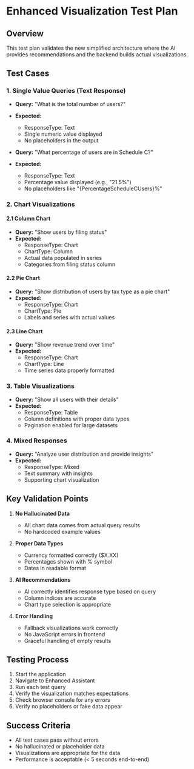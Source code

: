 # Enhanced Visualization Test Plan

## Overview
This test plan validates the new simplified architecture where the AI provides recommendations and the backend builds actual visualizations.

## Test Cases

### 1. Single Value Queries (Text Response)
- **Query:** "What is the total number of users?"
- **Expected:** 
  - ResponseType: Text
  - Single numeric value displayed
  - No placeholders in the output

- **Query:** "What percentage of users are in Schedule C?"
- **Expected:**
  - ResponseType: Text
  - Percentage value displayed (e.g., "21.5%")
  - No placeholders like "{PercentageScheduleCUsers}%"

### 2. Chart Visualizations

#### 2.1 Column Chart
- **Query:** "Show users by filing status"
- **Expected:**
  - ResponseType: Chart
  - ChartType: Column
  - Actual data populated in series
  - Categories from filing status column

#### 2.2 Pie Chart
- **Query:** "Show distribution of users by tax type as a pie chart"
- **Expected:**
  - ResponseType: Chart
  - ChartType: Pie
  - Labels and series with actual values

#### 2.3 Line Chart
- **Query:** "Show revenue trend over time"
- **Expected:**
  - ResponseType: Chart
  - ChartType: Line
  - Time series data properly formatted

### 3. Table Visualizations
- **Query:** "Show all users with their details"
- **Expected:**
  - ResponseType: Table
  - Column definitions with proper data types
  - Pagination enabled for large datasets

### 4. Mixed Responses
- **Query:** "Analyze user distribution and provide insights"
- **Expected:**
  - ResponseType: Mixed
  - Text summary with insights
  - Supporting chart visualization

## Key Validation Points

1. **No Hallucinated Data**
   - All chart data comes from actual query results
   - No hardcoded example values

2. **Proper Data Types**
   - Currency formatted correctly ($X.XX)
   - Percentages shown with % symbol
   - Dates in readable format

3. **AI Recommendations**
   - AI correctly identifies response type based on query
   - Column indices are accurate
   - Chart type selection is appropriate

4. **Error Handling**
   - Fallback visualizations work correctly
   - No JavaScript errors in frontend
   - Graceful handling of empty results

## Testing Process

1. Start the application
2. Navigate to Enhanced Assistant
3. Run each test query
4. Verify the visualization matches expectations
5. Check browser console for any errors
6. Verify no placeholders or fake data appear

## Success Criteria

- All test cases pass without errors
- No hallucinated or placeholder data
- Visualizations are appropriate for the data
- Performance is acceptable (< 5 seconds end-to-end)